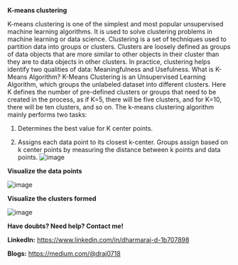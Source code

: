 **K-means clustering**


K-means clustering is one of the simplest and most popular unsupervised machine learning algorithms. It is used to solve clustering problems in machine learning or data science. 
Clustering is a set of techniques used to partition data into groups or clusters. Clusters are loosely defined as groups of data objects that are more similar to other objects in their cluster than they are to data objects in other clusters. In practice, clustering helps identify two qualities of data: Meaningfulness and Usefulness.
What is K-Means Algorithm?
K-Means Clustering is an Unsupervised Learning Algorithm, which groups the unlabeled dataset into different clusters. Here K defines the number of pre-defined clusters or groups that need to be created in the process, as if K=5, there will be five clusters, and for K=10, there will be ten clusters, and so on. The k-means clustering algorithm mainly performs two tasks:


1) Determines the best value for K center points.


2) Assigns each data point to its closest k-center. Groups assign based on k center points by measuring the distance between k points and data points.
![image](https://user-images.githubusercontent.com/52431768/150778218-0a3d9e16-0b07-406f-8dbb-c022077e0895.png)


**Visualize the data points**


![image](https://user-images.githubusercontent.com/52431768/150778440-2aca01cf-c579-4fc7-8586-bb6154329083.png)


**Visualize the clusters formed**


![image](https://user-images.githubusercontent.com/52431768/150778513-b30a0e44-aab7-4185-9a34-953018e67394.png)



**Have doubts? Need help? Contact me!**

**LinkedIn:** https://www.linkedin.com/in/dharmaraj-d-1b707898

**Blogs:** https://medium.com/@draj0718
